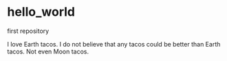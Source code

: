 # hello_world
first repository

I love Earth tacos. I do not believe that any tacos could be better than Earth tacos.
Not even Moon tacos. 

